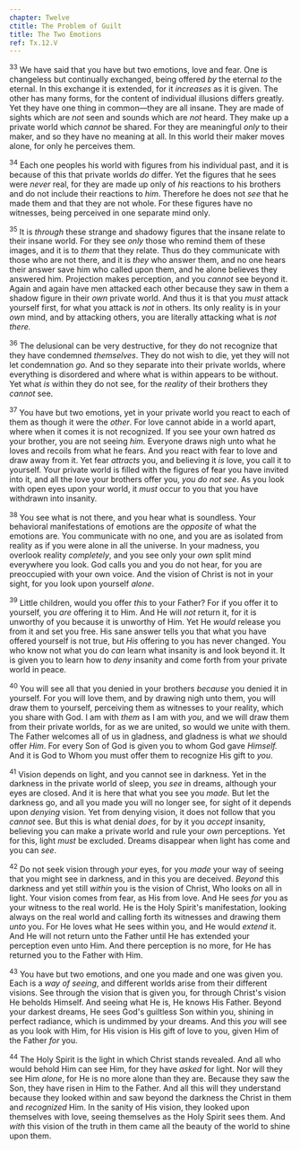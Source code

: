 ```yaml
---
chapter: Twelve
ctitle: The Problem of Guilt
title: The Two Emotions
ref: Tx.12.V
---
```


<sup>33</sup> We have said that you have but two emotions, love and fear. One is
changeless but continually exchanged, being offered *by* the eternal
*to* the eternal. In this exchange it is extended, for it *increases* as
it is given. The other has many forms, for the content of individual
illusions differs greatly. Yet they have one thing in common—they are
all insane. They are made of sights which are *not* seen and sounds
which are *not* heard. They make up a private world which *cannot* be
shared. For they are meaningful *only* to their maker, and so they have
no meaning at all. In this world their maker moves alone, for only he
perceives them.

<sup>34</sup> Each one peoples his world with figures from his individual past, and
it is because of this that private worlds *do* differ. Yet the figures
that he sees were *never* real, for they are made up only of *his*
reactions to his brothers and do not include their reactions to *him*.
Therefore he does not *see* that he made them and that they are not
whole. For these figures have no witnesses, being perceived in one
separate mind only.

<sup>35</sup> It is *through* these strange and shadowy figures that the insane
relate to their insane world. For they see *only* those who remind them
of these images, and it is to *them* that they relate. Thus do they
communicate with those who are not there, and it is *they* who answer
them, and no one hears their answer save him who called upon them, and
he alone believes they answered him. Projection makes perception, and
you *cannot* see beyond it. Again and again have men attacked each other
because they saw in them a shadow figure in their *own* private world.
And thus it is that you *must* attack yourself first, for what you
attack is *not* in others. Its only reality is in your *own* mind, and
by attacking others, you are literally attacking what is *not there.*

<sup>36</sup> The delusional can be very destructive, for they do not recognize
that they have condemned *themselves*. They do not wish to die, yet they
will not let condemnation *go.* And so they separate into their private
worlds, where everything is disordered and where what is within appears
to be without. Yet what *is* within they do not see, for the *reality*
of their brothers they *cannot* see.

<sup>37</sup> You have but two emotions, yet in your private world you react to
each of them as though it were the *other*. For love cannot abide in a
world apart, where when it comes it is not recognized. If you see your
own hatred *as* your brother, you are not seeing *him.* Everyone draws
nigh unto what he loves and recoils from what he fears. And you react
with fear to love and draw away from it. Yet fear *attracts* you, and
believing it *is* love, you call it to yourself. Your private world is
filled with the figures of fear you have invited into it, and all the
love your brothers offer you, *you do not see*. As you look with open
eyes upon your world, it *must* occur to you that you have withdrawn
into insanity.

<sup>38</sup> You see what is not there, and you hear what is soundless. Your
behavioral manifestations of emotions are the *opposite* of what the
emotions are. You communicate with no one, and you are as isolated from
reality as if you were alone in all the universe. In your madness, you
overlook reality *completely*, and you see only your *own* split mind
everywhere you look. God calls you and you do not hear, for you are
preoccupied with your own voice. And the vision of Christ is not in your
sight, for you look upon yourself *alone*.

<sup>39</sup> Little children, would you offer *this* to your Father? For if you
offer it to yourself, you *are* offering it to Him. And He will *not*
return it, for it is unworthy of you because it is unworthy of Him. Yet
He *would* release you from it and set you free. His sane answer tells
you that what you have offered yourself is not true, but *His* offering
to you has never changed. You who know not what you do *can* learn what
insanity is and look beyond it. It is given you to learn how to *deny*
insanity and come forth from your private world in peace.

<sup>40</sup> You will see all that you denied in your brothers *because* you
denied it in yourself. For you will love them, and by drawing nigh unto
them, you will draw them to yourself, perceiving them as witnesses to
your reality, which you share with God. I am with *them* as I am with
*you*, and we will draw them from their private worlds, for as we are
united, so would we unite with them. The Father welcomes all of us in
gladness, and gladness is what *we* should offer *Him*. For every Son of
God is given you to whom God gave *Himself.* And it is God to Whom you
must offer them to recognize His gift to *you*.

<sup>41</sup> Vision depends on light, and you cannot see in darkness. Yet in the
darkness in the private world of sleep, you *see* in dreams, although
your eyes are closed. And it is here that what you see you *made.* But
let the darkness go, and all you made you will no longer see, for sight
of it depends upon *denying* vision. Yet from denying vision, it does
not follow that you *cannot* see. But this is what denial *does*, for by
it you *accept* insanity, believing you can make a private world and
rule your *own* perceptions. Yet for this, light *must* be excluded.
Dreams disappear when light has come and you can *see*.

<sup>42</sup> Do not seek vision through *your* eyes, for you *made* your way of
seeing that you might see in darkness, and in this you are deceived.
*Beyond* this darkness and yet still *within* you is the vision of
Christ, Who looks on all in light. Your vision comes from fear, as His
from love. And He sees *for* you as your witness to the real world. He
is the Holy Spirit's manifestation, looking always on the real world and
calling forth its witnesses and drawing them *unto* you. For He loves
what He sees within you, and He would *extend* it. And He will not
return unto the Father until He has extended your perception even unto
Him. And there perception is no more, for He has returned you to the
Father with Him.

<sup>43</sup> You have but two emotions, and one you made and one was given you.
Each is a *way of seeing*, and different worlds arise from their
different visions. See through the vision that is given you, for through
Christ's vision He beholds Himself. And seeing what He is, He knows His
Father. Beyond your darkest dreams, He sees God's guiltless Son within
you, shining in perfect radiance, which is undimmed by your dreams. And
this *you* will see as you look with Him, for His vision is His gift of
love to you, given Him of the Father *for* you.

<sup>44</sup> The Holy Spirit is the light in which Christ stands revealed. And all
who would behold Him can see Him, for they have *asked* for light. Nor
will they see Him *alone*, for He is no more alone than they are.
Because they saw the Son, they have risen in Him to the Father. And all
this will they understand because they looked within and saw beyond the
darkness the Christ in them and *recognized* Him. In the sanity of His
vision, they looked upon themselves with love, seeing themselves as the
Holy Spirit sees them. And *with* this vision of the truth in them came
all the beauty of the world to shine upon them.


